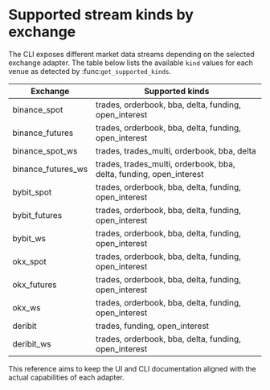 # Supported stream kinds by exchange

The CLI exposes different market data streams depending on the selected
exchange adapter.  The table below lists the available ``kind`` values for
each venue as detected by :func:`get_supported_kinds`.

| Exchange | Supported kinds |
| -------- | --------------- |
| binance_spot | trades, orderbook, bba, delta, funding, open_interest |
| binance_futures | trades, orderbook, bba, delta, funding, open_interest |
| binance_spot_ws | trades, trades_multi, orderbook, bba, delta |
| binance_futures_ws | trades, trades_multi, orderbook, bba, delta, funding, open_interest |
| bybit_spot | trades, orderbook, bba, delta, funding, open_interest |
| bybit_futures | trades, orderbook, bba, delta, funding, open_interest |
| bybit_ws | trades, orderbook, bba, delta, funding, open_interest |
| okx_spot | trades, orderbook, bba, delta, funding, open_interest |
| okx_futures | trades, orderbook, bba, delta, funding, open_interest |
| okx_ws | trades, orderbook, bba, delta, funding, open_interest |
| deribit | trades, funding, open_interest |
| deribit_ws | trades, orderbook, bba, delta, funding, open_interest |

This reference aims to keep the UI and CLI documentation aligned with the
actual capabilities of each adapter.

